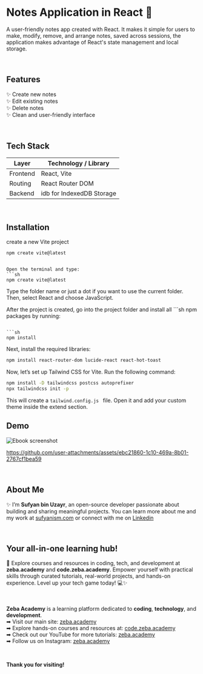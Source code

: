 # Notes Application in React 📓
A user-friendly notes app created with React. It makes it simple for users to make, modify, remove, and arrange notes, saved across sessions, the application makes advantage of React's state management and local storage.

<br/>

## Features
✨ Create new notes <br/>
✨ Edit existing notes <br/>
✨ Delete notes <br/>
✨ Clean and user-friendly interface <br/>

<br/>

##  Tech Stack

| Layer          | Technology / Library        |
|----------------|------------------------------|
| Frontend       | React, Vite                  |
| Routing        | React Router DOM             |
| Backend        | idb for IndexedDB Storage  |

<br/>

## Installation

create a new Vite project
```sh
npm create vite@latest
```
```

Open the terminal and type:
```sh
npm create vite@latest
```

Type the folder name or just a dot if you want to use the current folder. Then, select React and choose JavaScript.

After the project is created, go into the project folder and install all ```sh
npm packages by running:
```

```sh 
npm install
```

Next, install the required libraries:
```sh
npm install react-router-dom lucide-react react-hot-toast
```

Now, let’s set up Tailwind CSS for Vite.
Run the following command:
```sh
npm install -D tailwindcss postcss autoprefixer
npx tailwindcss init -p
```

This will create a ```tailwind.config.js ``` file. Open it and add your custom theme inside the extend section.



## Demo
![Ebook screenshot](https://github.com/user-attachments/assets/701294b9-dc99-4647-9285-8ba275c6a9f6)

https://github.com/user-attachments/assets/ebc21860-1c10-469a-8b01-2767cf1bea59

</br>



## About Me 
✨ I’m **Sufyan bin Uzayr**, an open-source developer passionate about building and sharing meaningful projects.
You can learn more about me and my work at [sufyanism.com](https://sufyanism.com/) or connect with me on [Linkedin](https://www.linkedin.com/in/sufyanism)

</br>

## Your all-in-one learning hub! 
🚀 Explore courses and resources in coding, tech, and development at **zeba.academy** and **code.zeba.academy**. Empower yourself with practical skills through curated tutorials, real-world projects, and hands-on experience. Level up your tech game today! 💻✨

</br>

**Zeba Academy**  is a learning platform dedicated to **coding**, **technology**, and **development**.  
➡ Visit our main site: [zeba.academy](https://zeba.academy)   </br>
➡ Explore hands-on courses and resources at: [code.zeba.academy](https://code.zeba.academy)   </br>
➡ Check out our YouTube for more tutorials: [zeba.academy](https://www.youtube.com/@zeba.academy)  </br>
➡ Follow us on Instagram: [zeba.academy](https://www.instagram.com/zeba.academy/)  </br>

</br>

**Thank you for visiting!** 

<div style="margin-bottom:20px;"></div> <!-- adds space above -->
